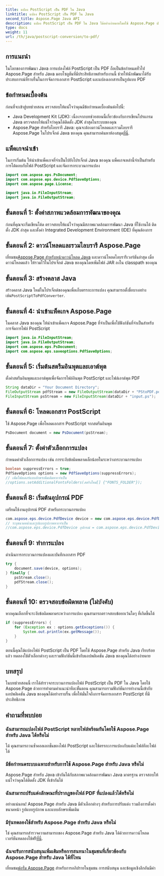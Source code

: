 ```yaml
---
title: แปลง PostScript เป็น PDF ใน Java
linktitle: แปลง PostScript เป็น PDF ใน Java
second_title: Aspose.Page Java API
description: แปลง PostScript เป็น PDF ใน Java ได้อย่างง่ายดายโดยใช้ Aspose.Page ปฏิบัติตามคำแนะนำทีละขั้นตอนของเราเพื่อการบูรณาการที่ราบรื่น ดาวน์โหลด Aspose.Page ทันที!
type: docs
weight: 11
url: /th/java/postscript-conversion/to-pdf/
---
```

## การแนะนำ
ในโลกของการพัฒนา Java การแปลงไฟล์ PostScript เป็น PDF ถือเป็นข้อกำหนดทั่วไป Aspose.Page สำหรับ Java มอบโซลูชันที่มีประสิทธิภาพสำหรับงานนี้ ช่วยให้นักพัฒนาได้รับประสบการณ์ที่ราบรื่นในการจัดการเอกสาร PostScript และแปลงเอกสารเป็นรูปแบบ PDF
## ข้อกำหนดเบื้องต้น
ก่อนที่จะเข้าสู่บทช่วยสอน ตรวจสอบให้แน่ใจว่าคุณมีข้อกำหนดเบื้องต้นต่อไปนี้:
- Java Development Kit (JDK): เนื่องจากบทช่วยสอนนี้เกี่ยวข้องกับการเขียนโปรแกรม Java ตรวจสอบให้แน่ใจว่าคุณได้ติดตั้ง JDK ล่าสุดในระบบของคุณ
-  Aspose.Page สำหรับไลบรารี Java: คุณจะต้องดาวน์โหลดและรวมไลบรารี Aspose.Page ในโปรเจ็กต์ Java ของคุณ คุณสามารถค้นหาห้องสมุด[ที่นี่](https://releases.aspose.com/page/java/).
## แพ็คเกจนำเข้า
ในการเริ่มต้น ให้นำเข้าแพ็คเกจที่จำเป็นไปยังโปรเจ็กต์ Java ของคุณ แพ็คเกจเหล่านี้จำเป็นสำหรับการโต้ตอบกับไฟล์ PostScript และจัดการกระบวนการแปลง
```java
import com.aspose.eps.PsDocument;
import com.aspose.eps.device.PdfSaveOptions;
import com.aspose.page.License;

import java.io.FileInputStream;
import java.io.FileOutputStream;
```
## ขั้นตอนที่ 1: ตั้งค่าสภาพแวดล้อมการพัฒนาของคุณ
ก่อนที่คุณจะเริ่มเขียนโค้ด ตรวจสอบให้แน่ใจว่าคุณมีสภาพแวดล้อมการพัฒนา Java ที่ใช้งานได้ ติดตั้ง JDK ล่าสุด และตั้งค่า Integrated Development Environment (IDE) ที่คุณต้องการ
## ขั้นตอนที่ 2: ดาวน์โหลดและรวมไลบรารี Aspose.Page
 เยี่ยมชม[Aspose.Page สำหรับหน้าดาวน์โหลด Java](https://releases.aspose.com/page/java/) และดาวน์โหลดไลบรารีเวอร์ชันล่าสุด เมื่อดาวน์โหลดแล้ว ให้รวมไว้ในโปรเจ็กต์ Java ของคุณโดยเพิ่มไฟล์ JAR ลงใน classpath ของคุณ
## ขั้นตอนที่ 3: สร้างคลาส Java
 สร้างคลาส Java ใหม่ในโปรเจ็กต์ของคุณเพื่อเก็บตรรกะการแปลง คุณสามารถตั้งชื่อบางอย่างเช่น`PostScriptToPdfConverter`.
## ขั้นตอนที่ 4: นำเข้าแพ็คเกจ Aspose.Page
ในคลาส Java ของคุณ ให้นำเข้าแพ็คเกจ Aspose.Page ที่จำเป็นเพื่อใช้ฟังก์ชันที่จำเป็นสำหรับการจัดการไฟล์ PostScript
```java
import java.io.FileInputStream;
import java.io.FileOutputStream;
import com.aspose.eps.PsDocument;
import com.aspose.eps.saveoptions.PdfSaveOptions;
```
## ขั้นตอนที่ 5: เริ่มต้นสตรีมอินพุตและเอาต์พุต
ตั้งค่าสตรีมอินพุตและเอาต์พุตเพื่อจัดการไฟล์อินพุต PostScript และไฟล์เอาต์พุต PDF
```java
String dataDir = "Your Document Directory";
FileOutputStream pdfStream = new FileOutputStream(dataDir + "PStoPDF.pdf");
FileInputStream psStream = new FileInputStream(dataDir + "input.ps");
```
## ขั้นตอนที่ 6: โหลดเอกสาร PostScript
ใช้ Aspose.Page เพื่อโหลดเอกสาร PostScript จากสตรีมอินพุต
```java
PsDocument document = new PsDocument(psStream);
```
## ขั้นตอนที่ 7: ตั้งค่าตัวเลือกการแปลง
กำหนดค่าตัวเลือกการแปลง เช่น การระงับข้อผิดพลาดเล็กน้อยในระหว่างกระบวนการแปลง
```java
boolean suppressErrors = true;
PdfSaveOptions options = new PdfSaveOptions(suppressErrors);
// เพิ่มโฟลเดอร์แบบอักษรเพิ่มเติมหากจำเป็น
//options.setAdditionalFontsFolders(สตริงใหม่[] {"FONTS_FOLDER"});
```
## ขั้นตอนที่ 8: เริ่มต้นอุปกรณ์ PDF
เตรียมใช้งานอุปกรณ์ PDF สำหรับกระบวนการแปลง
```java
com.aspose.eps.device.PdfDevice device = new com.aspose.eps.device.PdfDevice(pdfStream);
// ระบุขนาดหน้าและรูปแบบรูปภาพหากจำเป็น
//com.aspose.eps.device.PdfDevice อุปกรณ์ = com.aspose.eps.device.PdfDevice ใหม่ (pdfStream, มิติข้อมูลใหม่ (595, 842));
```
## ขั้นตอนที่ 9: ทำการแปลง
ดำเนินการกระบวนการแปลงและบันทึกเอกสาร PDF
```java
try {
    document.save(device, options);
} finally {
    psStream.close();
    pdfStream.close();
}
```
## ขั้นตอนที่ 10: ตรวจสอบข้อผิดพลาด (ไม่บังคับ)
หากคุณเลือกที่จะระงับข้อผิดพลาดระหว่างการแปลง คุณสามารถตรวจสอบข้อยกเว้นใดๆ ที่เกิดขึ้นได้
```java
if (suppressErrors) {
    for (Exception ex : options.getExceptions()) {
        System.out.println(ex.getMessage());
    }
}
```
ตอนนี้คุณได้แปลงไฟล์ PostScript เป็น PDF โดยใช้ Aspose.Page สำหรับ Java เรียบร้อยแล้ว ทดลองใช้ตัวเลือกต่างๆ และรวมฟังก์ชันนี้เข้ากับแอปพลิเคชัน Java ของคุณได้อย่างง่ายดาย
## บทสรุป
ในบทช่วยสอนนี้ เราได้สำรวจกระบวนการแปลงไฟล์ PostScript เป็น PDF ใน Java โดยใช้ Aspose.Page ด้วยการทำตามคำแนะนำทีละขั้นตอน คุณสามารถรวมฟังก์ชันการทำงานนี้เข้ากับแอปพลิเคชัน Java ของคุณได้อย่างราบรื่น เพื่อให้มั่นใจถึงการจัดการเอกสาร PostScript ที่มีประสิทธิภาพ

## คำถามที่พบบ่อย
### ฉันสามารถแปลงไฟล์ PostScript หลายไฟล์พร้อมกันโดยใช้ Aspose.Page สำหรับ Java ได้หรือไม่
ได้ คุณสามารถวนซ้ำคอลเลกชั่นของไฟล์ PostScript และใช้ตรรกะการแปลงกับแต่ละไฟล์ทีละไฟล์ได้
### มีข้อกำหนดระบบเฉพาะสำหรับการใช้ Aspose.Page สำหรับ Java หรือไม่
Aspose.Page สำหรับ Java เข้ากันได้กับสภาพแวดล้อมการพัฒนา Java มาตรฐาน ตรวจสอบให้แน่ใจว่าคุณได้ติดตั้ง JDK ที่เข้ากันได้
### ฉันสามารถปรับแต่งลักษณะที่ปรากฏของไฟล์ PDF ที่แปลงแล้วได้หรือไม่
อย่างแน่นอน! Aspose.Page สำหรับ Java มีตัวเลือกต่างๆ สำหรับการปรับแต่ง รวมถึงการตั้งค่าขนาดหน้า รูปแบบรูปภาพ และแบบอักษรเพิ่มเติม
### มีรุ่นทดลองใช้สำหรับ Aspose.Page สำหรับ Java หรือไม่
 ใช่ คุณสามารถสำรวจความสามารถของ Aspose.Page สำหรับ Java ได้ด้วยการดาวน์โหลดเวอร์ชันทดลองใช้ฟรี[ที่นี่](https://releases.aspose.com/).
### ฉันจะรับการสนับสนุนเพิ่มเติมหรือการสนทนาในชุมชนที่เกี่ยวข้องกับ Aspose.Page สำหรับ Java ได้ที่ไหน
 เยี่ยมชม[ฟอรั่ม Aspose.Page](https://forum.aspose.com/c/page/39) สำหรับการอภิปรายในชุมชน การสนับสนุน และข้อมูลเชิงลึกอันมีค่า